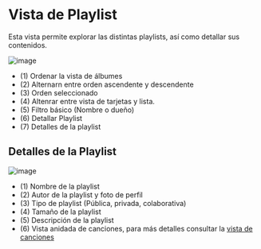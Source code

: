 # Vista de Playlist

Esta vista permite explorar las distintas playlists, así como detallar sus contenidos.

![image](https://user-images.githubusercontent.com/10118909/176411418-60f638a0-e2e8-4727-8886-d99d59926eb6.png)

- (1) Ordenar la vista de álbumes
- (2) Alternarn entre orden ascendente y descendente
- (3) Orden seleccionado
- (4) Altenrar entre vista de tarjetas y lista.
- (5) Filtro básico (Nombre o dueño)
- (6) Detallar Playlist
- (7) Detalles de la playlist

## Detalles de la Playlist
![image](https://user-images.githubusercontent.com/10118909/176411614-db81c8d8-f2c6-4853-8b6a-44c82644a4b4.png)

- (1) Nombre de la playlist
- (2) Autor de la playlist y foto de perfil
- (3) Tipo de playlist (Pública, privada, colaborativa)
- (4) Tamaño de la playlist
- (5) Descripción de la playlist
- (6) Vista anidada de canciones, para más detalles consultar la [vista de canciones](./trackView.md)
